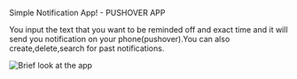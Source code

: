 Simple Notification App! - PUSHOVER APP

You input the text that you want to be reminded off and exact time and it will send you notification on your phone(pushover).You can also create,delete,search for past notifications.

![Brief look at the app](https://github.com/krivke/PushMessages/tree/master/main/static/images/screenshot.png)